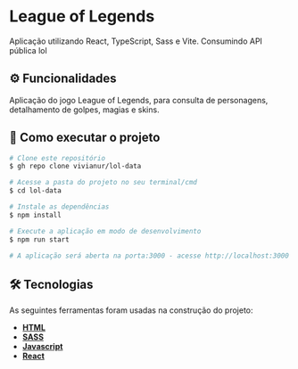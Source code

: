 # League of Legends

Aplicação utilizando React, TypeScript, Sass e Vite.
Consumindo API pública lol

## ⚙️ Funcionalidades

Aplicação do jogo League of Legends, para consulta de personagens, detalhamento de golpes, magias e skins.

## 🚀 Como executar o projeto

```bash
# Clone este repositório
$ gh repo clone vivianur/lol-data

# Acesse a pasta do projeto no seu terminal/cmd
$ cd lol-data

# Instale as dependências
$ npm install

# Execute a aplicação em modo de desenvolvimento
$ npm run start

# A aplicação será aberta na porta:3000 - acesse http://localhost:3000
```

## 🛠 Tecnologias

As seguintes ferramentas foram usadas na construção do projeto:
- **[HTML](https://developer.mozilla.org/en-US/docs/Web/HTML)**
- **[SASS](https://scss.com/)**
- **[Javascript](https://developer.mozilla.org/en-US/docs/Web/JavaScript)**
- **[React](https://react.dev/)**
